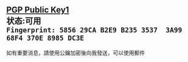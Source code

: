 [PGP Public Key1](PGP/PGP1.asc)  
状态:可用  
`Fingerprint: 5856 29CA B2E9 B235 3537  3A99 68F4 370E 8985 DC3E`  
---
如有重要消息，請使用公鑰加密後向我發送，可以使用郵件  
